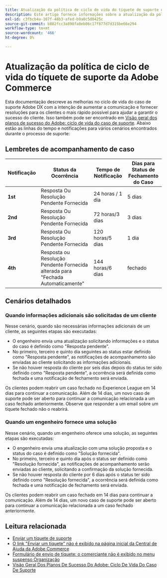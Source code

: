 ```yaml
---
title: Atualização da política de ciclo de vida do tíquete de suporte da Adobe Commerce
description: Este artigo fornece informações sobre a atualização da política de ciclo de vida do tíquete de suporte da Adobe Commerce.
exl-id: c3fbcb4a-107f-48b3-afed-b9a0c5d0425c
source-git-commit: b882fcc3a890fa0eb06c17f877d7d315be66e294
workflow-type: tm+mt
source-wordcount: '466'
ht-degree: 0%

---
```


# Atualização da política de ciclo de vida do tíquete de suporte da Adobe Commerce

Esta documentação descreve as melhorias no ciclo de vida do caso de suporte Adobe DX com a intenção de aumentar a comunicação e fornecer resoluções para os clientes o mais rápido possível para ajudar a garantir o sucesso do cliente. Isso também pode ser encontrado em [Visão geral dos planos de sucesso do Adobe: ciclo de vida do caso de suporte](https://experienceleague.adobe.com/pt-br/docs/support-resources/data-sheets/overview#support-case-lifecycle---coming-soon).
Abaixo estão as linhas do tempo e notificações para vários cenários encontrados durante o processo de suporte:

## Lembretes de acompanhamento de caso

| Notificação | Status da Ocorrência | Tempo de Notificação | Dias para Status de Fechamento do Caso |
|--- |--- |--- |--- |
| **1st** | Resposta Ou Resolução Pendente Fornecida | 24 horas / 1 dia | 5 dias |
| **2nd** | Resposta Ou Resolução Pendente Fornecida | 72 horas/3 dias | 3 dias |
| **3rd** | Resposta Ou Resolução Pendente Fornecida | 120 horas/5 dias | 1 dia |
| **4th** | Resposta ou Resolução Pendente Fornecida alterada para &quot;Fechada Automaticamente&quot; | 144 horas/6 dias | fechado |

## Cenários detalhados

### Quando informações adicionais são solicitadas de um cliente

Nesse cenário, quando são necessárias informações adicionais de um cliente, as seguintes etapas são executadas:

* O engenheiro envia uma atualização solicitando informações e o status do caso é definido como &quot;Resposta pendente&quot;.
* No primeiro, terceiro e quinto dia seguintes ao status estar definido como &quot;Resposta pendente&quot;, as notificações de acompanhamento são enviadas ao cliente solicitando as informações adicionais.
* Se não houver resposta do cliente por seis dias depois do status ter sido definido como &quot;Resposta pendente&quot;, a ocorrência será definida como fechada e uma notificação de fechamento será enviada.

Os clientes podem reabrir um caso fechado no Experience League em 14 dias para continuar a comunicação. Além de 14 dias, um novo caso de suporte pode ser aberto para continuar a comunicação relacionada a um caso fechado anteriormente. Observe que responder a um email sobre um tíquete fechado não o reabrirá.

### Quando um engenheiro fornece uma solução

Nesse cenário, quando um engenheiro oferece uma solução, as seguintes etapas são executadas:

* O engenheiro envia uma atualização com uma solução proposta e o status do caso é definido como &quot;Solução fornecida&quot;.
* No primeiro, terceiro e quinto dia após o status ser definido como &quot;Resolução fornecida&quot;, as notificações de acompanhamento serão enviadas ao cliente, solicitando a confirmação da solução fornecida.
* Se não houver resposta do cliente por 6 dias após o status ter sido definido como &quot;Resolução fornecida&quot;, a ocorrência será definida como fechada e uma notificação de fechamento será enviada.

Os clientes podem reabrir um caso fechado em 14 dias para continuar a comunicação. Além de 14 dias, um novo caso de suporte pode ser aberto para continuar a comunicação relacionada a um caso fechado anteriormente.

## Leitura relacionada

* [Enviar um tíquete de suporte](https://experienceleague.adobe.com/pt-br/docs/commerce-knowledge-base/kb/help-center-guide/magento-help-center-user-guide#submit-ticket)
* [ O link &quot;Enviar um tíquete&quot; não é exibido na página inicial da Central de Ajuda da Adobe Commerce](https://experienceleague.adobe.com/pt-br/docs/commerce-knowledge-base/kb/help-center-guide/magento-help-center-user-guide#no-submit-link)
* [Formulário de envio de tíquete: o comerciante não é exibido no menu suspenso Organização](https://experienceleague.adobe.com/pt-br/docs/commerce-knowledge-base/kb/help-center-guide/magento-help-center-user-guide#merchant-not-displayed)
* [Visão Geral Dos Planos De Sucesso Do Adobe: Ciclo De Vida Do Caso De Suporte](https://experienceleague.adobe.com/pt-br/docs/support-resources/data-sheets/overview#support-case-lifecycle---coming-soon)
